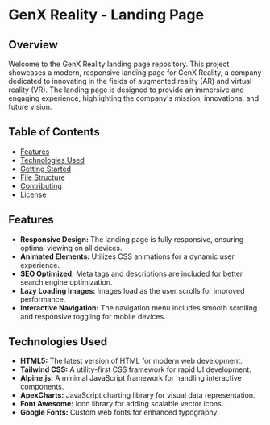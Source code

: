# GenX Reality - Landing Page

## Overview

Welcome to the GenX Reality landing page repository. This project showcases a modern, responsive landing page for GenX Reality, a company dedicated to innovating in the fields of augmented reality (AR) and virtual reality (VR). The landing page is designed to provide an immersive and engaging experience, highlighting the company's mission, innovations, and future vision.

## Table of Contents
- [Features](#features)
- [Technologies Used](#technologies-used)
- [Getting Started](#getting-started)
- [File Structure](#file-structure)
- [Contributing](#contributing)
- [License](#license)

## Features

- **Responsive Design:** The landing page is fully responsive, ensuring optimal viewing on all devices.
- **Animated Elements:** Utilizes CSS animations for a dynamic user experience.
- **SEO Optimized:** Meta tags and descriptions are included for better search engine optimization.
- **Lazy Loading Images:** Images load as the user scrolls for improved performance.
- **Interactive Navigation:** The navigation menu includes smooth scrolling and responsive toggling for mobile devices.

## Technologies Used

- **HTML5:** The latest version of HTML for modern web development.
- **Tailwind CSS:** A utility-first CSS framework for rapid UI development.
- **Alpine.js:** A minimal JavaScript framework for handling interactive components.
- **ApexCharts:** JavaScript charting library for visual data representation.
- **Font Awesome:** Icon library for adding scalable vector icons.
- **Google Fonts:** Custom web fonts for enhanced typography.


